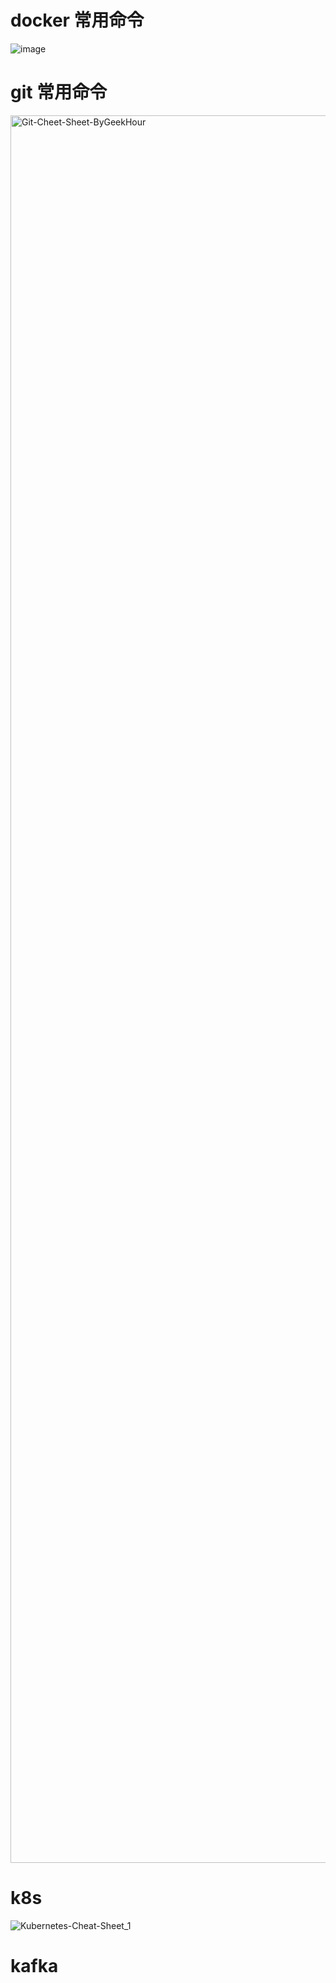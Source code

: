 # docker 常用命令
![image](https://github.com/D-G404/note/assets/75080033/4d023d21-2539-4090-aa9e-774dee609b40)

# git 常用命令
<img width="2796" alt="Git-Cheet-Sheet-ByGeekHour" src="https://github.com/user-attachments/assets/24e9756b-6e44-4022-8720-e2e4cecace16">

# k8s
![Kubernetes-Cheat-Sheet_1](https://github.com/user-attachments/assets/d56f1910-036d-4bc0-ac94-a5d31ada5538)

# kafka

